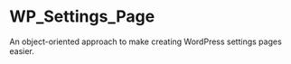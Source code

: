 WP_Settings_Page
================

An object-oriented approach to make creating WordPress settings pages easier.
